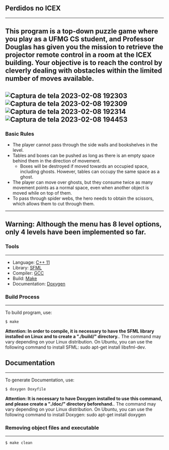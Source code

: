 ## **Perdidos no ICEX**
---
This program is a top-down puzzle game where you play as a UFMG CS student, and Professor Douglas has given you the mission to retrieve the projector remote control in a room at the ICEX building. Your objective is to reach the control by cleverly dealing with obstacles within the limited number of moves available.
---
![Captura de tela 2023-02-08 192303](https://user-images.githubusercontent.com/111889654/217664809-b94a208c-9110-4ceb-8ed7-b64c6cd16129.png)
![Captura de tela 2023-02-08 192309](https://user-images.githubusercontent.com/111889654/217664930-d5c2602e-0eed-4c5b-b527-e09430a26569.png)
![Captura de tela 2023-02-08 192314](https://user-images.githubusercontent.com/111889654/217664964-ee4e9898-aa08-45d1-91e5-a30f82d58dbc.png)
![Captura de tela 2023-02-08 194453](https://user-images.githubusercontent.com/111889654/217668309-ee541c01-1ac8-4f07-aa62-02c36ee55475.png)
---
### Basic Rules
* The player cannot pass through the side walls and bookshelves in the level.
* Tables and boxes can be pushed as long as there is an empty space behind them in the direction of movement.
  * Boxes will be destroyed if moved towards an occupied space, including ghosts. However, tables can occupy the same space as a ghost.
* The player can move over ghosts, but they consume twice as many movement points as a normal space, even when another object is moved while on top of them.
* To pass through spider webs, the hero needs to obtain the scissors, which allows them to cut through them.
---
**Warning:** 
Although the menu has 8 level options, only 4 levels have been implemented so far.
---
### **Tools** 
---
- Language: [C++ 11](https://cplusplus.com/doc/)
- Library: [SFML](https://www.sfml-dev.org/)
- Compiler: [GCC](https://gcc.gnu.org/)
- Build: [Make](https://www.gnu.org/software/make/)
- Documentation: [Doxygen](https://doxygen.nl/)


### **Build Process**
---
To build program, use:

    $ make
**Attention: In order to compile, it is necessary to have the SFML library installed on Linux and to create a "./build/" directory.**. The command may vary depending on your Linux distribution. On Ubuntu, you can use the following command to install SFML: sudo apt-get install libsfml-dev.

## **Documentation**
---
To generate Documentation, use:

    $ doxygen Doxyfile
**Attention: It is necessary to have Doxygen installed to use this command, and please create a "./doc/" directory beforehand.**. The command may vary depending on your Linux distribution. On Ubuntu, you can use the following command to install Doxygen: sudo apt-get install doxygen

### **Removing object files and executable**
---
    $ make clean
